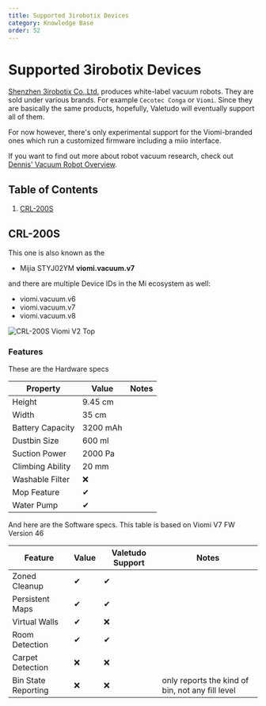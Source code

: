 ```yaml
---
title: Supported 3irobotix Devices
category: Knowledge Base
order: 52
---
```

# Supported 3irobotix Devices
[Shenzhen 3irobotix Co.,Ltd.](http://www.3irobotics.com/en/) produces white-label vacuum robots.
They are sold under various brands. For example `Cecotec Conga` or `Viomi`.
Since they are basically the same products, hopefully, Valetudo will eventually support all of them.


For now however, there's only experimental support for the Viomi-branded ones which run a customized firmware
including a miio interface.

If you want to find out more about robot vacuum research,
check out [Dennis' Vacuum Robot Overview](https://dontvacuum.me/robotinfo/).

## Table of Contents

1. [CRL-200S](#CRL-200S)

## CRL-200S <a name="CRL-200S"></a>
This one is also known as the

* Mijia STYJ02YM **viomi.vacuum.v7**

and there are multiple Device IDs in the Mi ecosystem as well:

* viomi.vacuum.v6
* viomi.vacuum.v7
* viomi.vacuum.v8

![CRL-200S Viomi V2 Top](./img/devices/3irobotix/CRL-200S-viomi-v2-top.jpg)

### Features
These are the Hardware specs

| Property         | Value    | Notes |
|------------------|----------|-------|
| Height           | 9.45 cm  |       |
| Width            | 35 cm    |       |
| Battery Capacity | 3200 mAh |       |
| Dustbin Size     | 600 ml   |       |
| Suction Power    | 2000 Pa  |       |
| Climbing Ability | 20 mm    |       |
| Washable Filter  | ❌        |       |
| Mop Feature      | ✔        |       |
| Water Pump       | ✔        |       |

And here are the Software specs.
This table is based on Viomi V7 FW Version 46

| Feature             | Value | Valetudo Support | Notes                                                                       |
|---------------------|-------|------------------|-----------------------------------------------------------------------------|
| Zoned Cleanup       | ✔     | ✔                |                                                                             |
| Persistent Maps     | ✔     | ✔                |                                                                             |
| Virtual Walls       | ✔     | ❌                |                                                                             |
| Room Detection      | ✔     | ✔                 |                                                                             |
| Carpet Detection    | ❌     | ❌                |                                                                             |
| Bin State Reporting | ❌     | ❌                | only reports the kind of bin, not any fill level                            |

